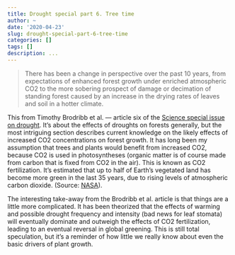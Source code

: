 ```yaml
---
title: Drought special part 6. Tree time
author: ~
date: '2020-04-23'
slug: drought-special-part-6-tree-time
categories: []
tags: []
description: ...
---
```

> There has been a change in perspective over the past 10 years, from expectations of enhanced forest growth under enriched atmospheric CO2 to the more sobering prospect of damage or decimation of standing forest caused by an increase in the drying rates of leaves and soil in a hotter climate.

This from Timothy Brodribb et al. — article six of the [Science special issue on drought](https://science.sciencemag.org/content/368/6488). It’s about the effects of droughts on forests generally, but the most intriguing section describes current knowledge on the likely effects of increased CO2 concentrations on forest growth. It has long been my assumption that trees and plants would benefit from increased CO2, because CO2 is used in photosyntheses (organic matter is of course made from carbon that is fixed from CO2 in the air). This is known as CO2 fertilization. It’s estimated that up to half of Earth’s vegetated land has become more green in the last 35 years, due to rising levels of atmospheric carbon dioxide. (Source: [NASA](https://www.nasa.gov/feature/goddard/2016/carbon-dioxide-fertilization-greening-earth)).

The interesting take-away from the Brodribb et al. article is that things are a little more complicated. It has been theorized that the effects of warming and possible drought frequency and intensity (bad news for leaf stomata) will eventually dominate and outweigh the effects of CO2 fertilization, leading to an eventual reversal in global greening. This is still total speculation, but it’s a reminder of how little we really know about even the basic drivers of plant growth.
